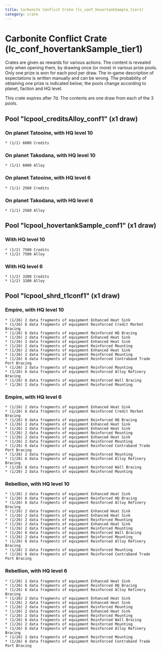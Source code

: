 ```yaml
---
title: Carbonite Conflict Crate (lc_conf_hovertankSample_tier1)
category: crate
---
```


# Carbonite Conflict Crate (lc_conf_hovertankSample_tier1)

Crates are given as rewards for various actions. The content is revealed only when opening them, by drawing once (or more) in various prize pools. Only one prize is won for each pool per draw. The in-game description of expectations is written manually and can be wrong. The probability of obtaining one prize is indicated below; the pools change according to planet, faction and HQ level.

This crate expires after 7d. The contents are one draw from each of the 3 pools.

## Pool "lcpool_creditsAlloy_conf1" (x1 draw)

### On planet Tatooine, with HQ level 10

    * (1/1) 6000 Credits

### On planet Takodana, with HQ level 10

    * (1/1) 6000 Alloy

### On planet Tatooine, with HQ level 6

    * (1/1) 2560 Credits

### On planet Takodana, with HQ level 6

    * (1/1) 2560 Alloy

## Pool "lcpool_hovertankSample_conf1" (x1 draw)

### With HQ level 10

    * (1/2) 7500 Credits
    * (1/2) 7500 Alloy

### With HQ level 6

    * (1/2) 3200 Credits
    * (1/2) 3200 Alloy

## Pool "lcpool_shrd_t1conf1" (x1 draw)

### Empire, with HQ level 10

    * (1/26) 2 data fragments of equipment Enhanced Heat Sink
    * (1/26) 6 data fragments of equipment Reinforced Credit Market Bracing
    * (1/26) 6 data fragments of equipment Reinforced HQ Bracing
    * (1/26) 2 data fragments of equipment Enhanced Heat Sink
    * (1/26) 2 data fragments of equipment Enhanced Heat Sink
    * (1/26) 2 data fragments of equipment Reinforced Mounting
    * (1/26) 2 data fragments of equipment Enhanced Heat Sink
    * (1/26) 2 data fragments of equipment Reinforced Mounting
    * (1/26) 6 data fragments of equipment Reinforced Contraband Trade Port Bracing
    * (1/26) 2 data fragments of equipment Reinforced Mounting
    * (1/26) 6 data fragments of equipment Reinforced Alloy Refinery Bracing
    * (1/26) 6 data fragments of equipment Reinforced Wall Bracing
    * (1/26) 2 data fragments of equipment Reinforced Mounting

### Empire, with HQ level 6

    * (1/26) 2 data fragments of equipment Enhanced Heat Sink
    * (1/26) 6 data fragments of equipment Reinforced Credit Market Bracing
    * (1/26) 6 data fragments of equipment Reinforced HQ Bracing
    * (1/26) 2 data fragments of equipment Enhanced Heat Sink
    * (1/26) 2 data fragments of equipment Enhanced Heat Sink
    * (1/26) 2 data fragments of equipment Reinforced Mounting
    * (1/26) 2 data fragments of equipment Enhanced Heat Sink
    * (1/26) 2 data fragments of equipment Reinforced Mounting
    * (1/26) 6 data fragments of equipment Reinforced Contraband Trade Port Bracing
    * (1/26) 2 data fragments of equipment Reinforced Mounting
    * (1/26) 6 data fragments of equipment Reinforced Alloy Refinery Bracing
    * (1/26) 6 data fragments of equipment Reinforced Wall Bracing
    * (1/26) 2 data fragments of equipment Reinforced Mounting

### Rebellion, with HQ level 10

    * (1/26) 2 data fragments of equipment Enhanced Heat Sink
    * (1/26) 6 data fragments of equipment Reinforced HQ Bracing
    * (1/26) 6 data fragments of equipment Reinforced Alloy Refinery Bracing
    * (1/26) 2 data fragments of equipment Enhanced Heat Sink
    * (1/26) 2 data fragments of equipment Enhanced Heat Sink
    * (1/26) 2 data fragments of equipment Reinforced Mounting
    * (1/26) 2 data fragments of equipment Enhanced Heat Sink
    * (1/26) 2 data fragments of equipment Reinforced Mounting
    * (1/26) 6 data fragments of equipment Reinforced Wall Bracing
    * (1/26) 2 data fragments of equipment Reinforced Mounting
    * (1/26) 6 data fragments of equipment Reinforced Alloy Refinery Bracing
    * (1/26) 2 data fragments of equipment Reinforced Mounting
    * (1/26) 6 data fragments of equipment Reinforced Contraband Trade Port Bracing

### Rebellion, with HQ level 6

    * (1/26) 2 data fragments of equipment Enhanced Heat Sink
    * (1/26) 6 data fragments of equipment Reinforced HQ Bracing
    * (1/26) 6 data fragments of equipment Reinforced Alloy Refinery Bracing
    * (1/26) 2 data fragments of equipment Enhanced Heat Sink
    * (1/26) 2 data fragments of equipment Enhanced Heat Sink
    * (1/26) 2 data fragments of equipment Reinforced Mounting
    * (1/26) 2 data fragments of equipment Enhanced Heat Sink
    * (1/26) 2 data fragments of equipment Reinforced Mounting
    * (1/26) 6 data fragments of equipment Reinforced Wall Bracing
    * (1/26) 2 data fragments of equipment Reinforced Mounting
    * (1/26) 6 data fragments of equipment Reinforced Alloy Refinery Bracing
    * (1/26) 2 data fragments of equipment Reinforced Mounting
    * (1/26) 6 data fragments of equipment Reinforced Contraband Trade Port Bracing